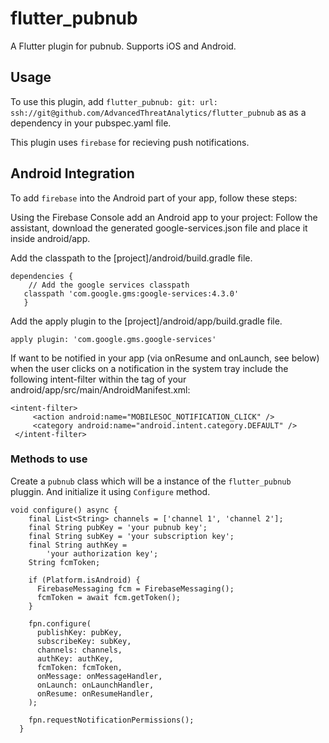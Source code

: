 # flutter_pubnub

A Flutter plugin for pubnub. Supports iOS and Android.

## Usage
To use this plugin, add 
```flutter_pubnub: git: url: ssh://git@github.com/AdvancedThreatAnalytics/flutter_pubnub```
as as a dependency in your pubspec.yaml file.

This plugin uses `firebase` for recieving push notifications.

## Android Integration

To add `firebase` into the Android part of your app, follow these steps:

Using the Firebase Console add an Android app to your project: Follow the assistant, download the generated google-services.json file and place it inside android/app.

Add the classpath to the [project]/android/build.gradle file.

```
dependencies {
    // Add the google services classpath
   classpath 'com.google.gms:google-services:4.3.0'
   } 
```
   
    
Add the apply plugin to the [project]/android/app/build.gradle file.

```apply plugin: 'com.google.gms.google-services'```

If want to be notified in your app (via onResume and onLaunch, see below) when the user clicks on a notification in the system tray include the following intent-filter within the <activity> tag of your android/app/src/main/AndroidManifest.xml:
 
 ``` 
 <intent-filter>
      <action android:name="MOBILESOC_NOTIFICATION_CLICK" />
      <category android:name="android.intent.category.DEFAULT" />
  </intent-filter>
  ```

### Methods to use 

Create a `pubnub` class which will be a instance of the `flutter_pubnub` pluggin. And initialize it using `Configure` method.

```
void configure() async {
    final List<String> channels = ['channel 1', 'channel 2'];
    final String pubKey = 'your pubnub key';
    final String subKey = 'your subscription key';
    final String authKey =
        'your authorization key';
    String fcmToken;

    if (Platform.isAndroid) {
      FirebaseMessaging fcm = FirebaseMessaging();
      fcmToken = await fcm.getToken();
    }

    fpn.configure(
      publishKey: pubKey,
      subscribeKey: subKey,
      channels: channels,
      authKey: authKey,
      fcmToken: fcmToken,
      onMessage: onMessageHandler,
      onLaunch: onLaunchHandler,
      onResume: onResumeHandler,
    );

    fpn.requestNotificationPermissions();
  }
  ```

